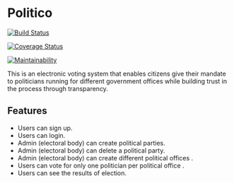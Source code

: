 # Politico
[![Build Status](https://travis-ci.com/Jesse-efe/Politico.svg?branch=develop)](https://travis-ci.com/Jesse-efe/Politico)

[![Coverage Status](https://coveralls.io/repos/github/Jesse-efe/Politico/badge.svg?branch=ft-cant-create-duplicates-of-same-entity-163574839)](https://coveralls.io/github/Jesse-efe/Politico?branch=ft-cant-create-duplicates-of-same-entity-163574839)

[![Maintainability](https://api.codeclimate.com/v1/badges/384a8468321896f6ca64/maintainability)](https://codeclimate.com/github/Jesse-efe/Politico/maintainability)

This is an electronic voting system that enables citizens give their mandate to politicians running for different government offices
while building trust in the process through transparency.

## Features
   - Users can sign up.
   - Users can login.
   - Admin (electoral body) can create political parties.
   - Admin (electoral body) can delete a political party.
   - Admin (electoral body) can create different political offices .
   - Users can vote for only one politician per political office .
   - Users can see the results of election.
